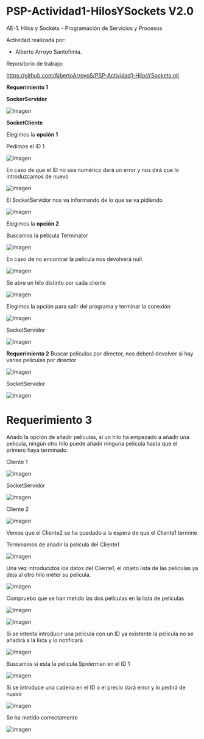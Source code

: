 ﻿# PSP-Actividad1-HilosYSockets V2.0

AE-1. Hilos y Sockets - Programación de Servicios y Procesos 


Actividad realizada por: 
 - Alberto Arroyo Santofimia.

Repositorio de trabajo:

https://github.com/AlbertoArroyoS/PSP-Actividad1-HilosYSockets.git


**Requerimiento 1**

**SockerServidor**

![Imagen](imgReadme/i005.png)

**SocketCliente**

Elegimos la **opción 1**

Pedimos el ID 1

![Imagen](imgReadme/i006.png)

En caso de que el ID no sea numérico dará un error y nos dirá que lo introduzcamos de nuevo

![Imagen](imgReadme/i007.png)

El SocketServidor nos va informando de lo que se va pidiendo

![Imagen](imgReadme/i008.png)

Elegimos la **opción 2**

Buscamos la pelicula Terminator

![Imagen](imgReadme/i009.png)

En caso de no encontrar la película nos devolverá null

![Imagen](imgReadme/i010.png)

Se abre un hilo distinto por cada cliente

![Imagen](imgReadme/i026.png)

Elegimos la opción para salir del programa y terminar la conexión 

![Imagen](imgReadme/i011.png)

SocketServidor

![Imagen](imgReadme/i012.png)

**Requerimiento 2**
Buscar películas por director, nos deberá devolver si hay varias películas por director

![Imagen](imgReadme/i013.png)

SocketServidor

![Imagen](imgReadme/i014.png)

# <a name="_toc149131319"></a>Requerimiento 3
Añado la opción de añadir películas, si un hilo ha empezado a añadir una película, ningún otro hilo puede añadir ninguna película hasta que el primero haya terminado. 

Cliente 1

![Imagen](imgReadme/i015.png)

SocketServidor

![Imagen](imgReadme/i016.png)

Cliente 2

![Imagen](imgReadme/i017.png)

Vemos que el Cliente2 se ha quedado a la espera de que el Cliente1 termine

Terminamos de añadir la película del Cliente1

![Imagen](imgReadme/i018.png)



Una vez introducidos los datos del Cliente1, el objeto lista de las películas ya deja al otro hilo meter su pelicula.

![Imagen](imgReadme/i019.png)

Compruebo que se han metido las dos películas en la lista de películas 

![Imagen](imgReadme/i020.png)

![Imagen](imgReadme/i021.png)

Si se intenta introducir una película con un ID ya existente la película no se añadirá a la lista y lo notificará

![Imagen](imgReadme/i022.png)

Buscamos si esta la película Spiderman en el ID 1

![Imagen](imgReadme/i023.png)

Si se introduce una cadena en el ID o el precio dará error y lo pedirá de nuevo

![Imagen](imgReadme/i024.png)

Se ha metido correctamente

![Imagen](imgReadme/i025.png)
